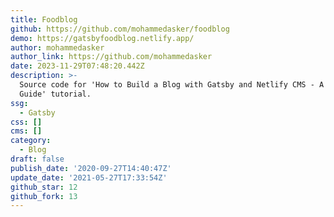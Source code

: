 ```yaml
---
title: Foodblog
github: https://github.com/mohammedasker/foodblog
demo: https://gatsbyfoodblog.netlify.app/
author: mohammedasker
author_link: https://github.com/mohammedasker
date: 2023-11-29T07:48:20.442Z
description: >-
  Source code for 'How to Build a Blog with Gatsby and Netlify CMS - A Complete
  Guide' tutorial.
ssg:
  - Gatsby
css: []
cms: []
category:
  - Blog
draft: false
publish_date: '2020-09-27T14:40:47Z'
update_date: '2021-05-27T17:33:54Z'
github_star: 12
github_fork: 13
---
```

